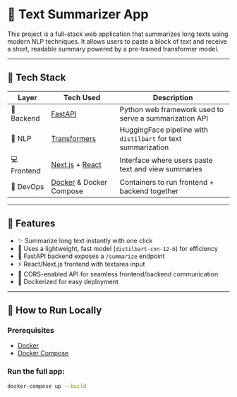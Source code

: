 # 📝 Text Summarizer App

This project is a full-stack web application that summarizes long texts using modern NLP techniques. It allows users to paste a block of text and receive a short, readable summary powered by a pre-trained transformer model.

---

## 🧰 Tech Stack

| Layer       | Tech Used                                                   | Description                                                   |
| ----------- | ----------------------------------------------------------- | ------------------------------------------------------------- |
| 🧠 Backend  | [FastAPI](https://fastapi.tiangolo.com)                     | Python web framework used to serve a summarization API        |
| 🧪 NLP      | [Transformers](https://huggingface.co/transformers/)        | HuggingFace pipeline with `distilbart` for text summarization |
| 💻 Frontend | [Next.js](https://nextjs.org) + [React](https://react.dev/) | Interface where users paste text and view summaries           |
| 🐳 DevOps   | [Docker](https://www.docker.com/) & Docker Compose          | Containers to run frontend + backend together                 |

---

## 📸 Features

- ✨ Summarize long text instantly with one click
- 🧠 Uses a lightweight, fast model (`distilbart-cnn-12-6`) for efficiency
- 🐍 FastAPI backend exposes a `/summarize` endpoint
- ⚡️ React/Next.js frontend with textarea input
- 🔄 CORS-enabled API for seamless frontend/backend communication
- 🐳 Dockerized for easy deployment

---

## 🚀 How to Run Locally

### Prerequisites

- [Docker](https://www.docker.com/)
- [Docker Compose](https://docs.docker.com/compose/)

### Run the full app:

```bash
docker-compose up --build
```
